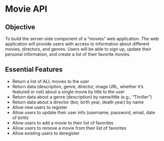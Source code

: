 # Movie API

## Objective
To build the server-side component of a “movies” web application. The web application will provide users with access to information about different
movies, directors, and genres. Users will be able to sign up, update their personal information, and create a list of their favorite movies.

## Essential Features
- Return a list of ALL movies to the user
- Return data (description, genre, director, image URL, whether it’s featured or not) about a single movie by title to the user
- Return data about a genre (description) by name/title (e.g., “Thriller”)
- Return data about a director (bio, birth year, death year) by name
- Allow new users to register
- Allow users to update their user info (username, password, email, date of birth)
- Allow users to add a movie to their list of favorites
- Allow users to remove a movie from their list of favorites
- Allow existing users to deregister
